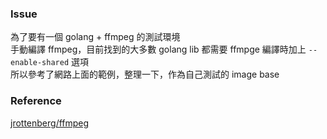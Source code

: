 
### Issue

為了要有一個 golang + ffmpeg 的測試環境  
手動編譯 ffmpeg，目前找到的大多數 golang lib 都需要 ffmpge 編譯時加上 `--enable-shared` 選項  
所以參考了網路上面的範例，整理一下，作為自己測試的 image base  

### Reference

[jrottenberg/ffmpeg](https://github.com/jrottenberg/ffmpeg)


